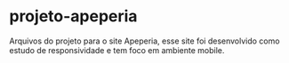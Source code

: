 # projeto-apeperia
Arquivos do projeto para o site Apeperia, esse site foi desenvolvido como estudo de responsividade e tem foco em ambiente mobile.
